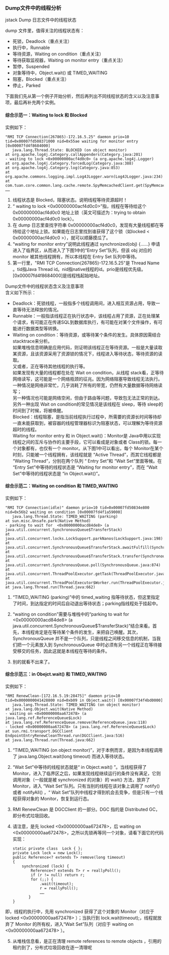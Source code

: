 ### Dump文件中的线程分析

jstack Dump 日志文件中的线程状态  

dump 文件里，值得关注的线程状态有：  

- 死锁，Deadlock（重点关注） 
- 执行中，Runnable   
- 等待资源，Waiting on condition（重点关注） 
- 等待获取监视器，Waiting on monitor entry（重点关注）
- 暂停，Suspended
- 对象等待中，Object.wait() 或 TIMED_WAITING
- 阻塞，Blocked（重点关注）  
- 停止，Parked

下面我们先从第一个例子开始分析，然后再列出不同线程状态的含义以及注意事项，最后再补充两个实例。

#### 综合示范一：Waiting to lock 和 Blocked
实例如下：  

```
"RMI TCP Connection(267865)-172.16.5.25" daemon prio=10 tid=0x00007fd508371000 nid=0x55ae waiting for monitor entry [0x00007fd4f8684000]
   java.lang.Thread.State: BLOCKED (on object monitor)
at org.apache.log4j.Category.callAppenders(Category.java:201)
- waiting to lock <0x00000000acf4d0c0> (a org.apache.log4j.Logger)
at org.apache.log4j.Category.forcedLog(Category.java:388)
at org.apache.log4j.Category.log(Category.java:853)
at org.apache.commons.logging.impl.Log4JLogger.warn(Log4JLogger.java:234)
at com.tuan.core.common.lang.cache.remote.SpyMemcachedClient.get(SpyMemcachedClient.java:110)
……
```

1. 线程状态是 Blocked，阻塞状态。说明线程等待资源超时！  
2. “ waiting to lock <0x00000000acf4d0c0>”指，线程在等待给这个 0x00000000acf4d0c0 地址上锁（英文可描述为：trying to obtain  0x00000000acf4d0c0 lock）。
3. 在 dump 日志里查找字符串 0x00000000acf4d0c0，发现有大量线程都在等待给这个地址上锁。如果能在日志里找到谁获得了这个锁（如locked < 0x00000000acf4d0c0 >），就可以顺藤摸瓜了。
4. “waiting for monitor entry”说明此线程通过 synchronized(obj) {……} 申请进入了临界区，从而进入了下图1中的“Entry Set”队列，但该 obj 对应的 monitor 被其他线程拥有，所以本线程在 Entry Set 队列中等待。
5. 第一行里，"RMI TCP Connection(267865)-172.16.5.25"是 Thread Name 。tid指Java Thread id。nid指native线程的id。prio是线程优先级。[0x00007fd4f8684000]是线程栈起始地址。
 
Dump文件中的线程状态含义及注意事项  
含义如下所示：  

- Deadlock：死锁线程，一般指多个线程调用间，进入相互资源占用，导致一直等待无法释放的情况。
- Runnable：一般指该线程正在执行状态中，该线程占用了资源，正在处理某个请求，有可能正在传递SQL到数据库执行，有可能在对某个文件操作，有可能进行数据类型等转换。
- Waiting on condition：等待资源，或等待某个条件的发生。具体原因需结合 stacktrace来分析。  
如果堆栈信息明确是应用代码，则证明该线程正在等待资源。一般是大量读取某资源，且该资源采用了资源锁的情况下，线程进入等待状态，等待资源的读取。  
又或者，正在等待其他线程的执行等。  
如果发现有大量的线程都在处在 Wait on condition，从线程 stack看，正等待网络读写，这可能是一个网络瓶颈的征兆。因为网络阻塞导致线程无法执行。  
一种情况是网络非常忙，几乎消耗了所有的带宽，仍然有大量数据等待网络读写；  
另一种情况也可能是网络空闲，但由于路由等问题，导致包无法正常的到达。  
另外一种出现 Wait on condition的常见情况是该线程在 sleep，等待 sleep的时间到了时候，将被唤醒。  
Blocked：线程阻塞，是指当前线程执行过程中，所需要的资源长时间等待却一直未能获取到，被容器的线程管理器标识为阻塞状态，可以理解为等待资源超时的线程。  
Waiting for monitor entry 和 in Object.wait()：Monitor是 Java中用以实现线程之间的互斥与协作的主要手段，它可以看成是对象或者 Class的锁。每一个对象都有，也仅有一个 monitor。从下图1中可以看出，每个 Monitor在某个时刻，只能被一个线程拥有，该线程就是 “Active Thread”，而其它线程都是 “Waiting Thread”，分别在两个队列 “ Entry Set”和 “Wait Set”里面等候。在 “Entry Set”中等待的线程状态是 “Waiting for monitor entry”，而在 “Wait Set”中等待的线程状态是 “in Object.wait()”。  


 

#### 综合示范二：Waiting on condition 和 TIMED_WAITING
实例如下：

```
"RMI TCP Connection(idle)" daemon prio=10 tid=0x00007fd50834e800 nid=0x56b2 waiting on condition [0x00007fd4f1a59000]
   java.lang.Thread.State: TIMED_WAITING (parking)
at sun.misc.Unsafe.park(Native Method)
- parking to wait for  <0x00000000acd84de8> (a java.util.concurrent.SynchronousQueue$TransferStack)
at java.util.concurrent.locks.LockSupport.parkNanos(LockSupport.java:198)
at java.util.concurrent.SynchronousQueue$TransferStack.awaitFulfill(SynchronousQueue.java:424)
at java.util.concurrent.SynchronousQueue$TransferStack.transfer(SynchronousQueue.java:323)
at java.util.concurrent.SynchronousQueue.poll(SynchronousQueue.java:874)
at java.util.concurrent.ThreadPoolExecutor.getTask(ThreadPoolExecutor.java:945)
at java.util.concurrent.ThreadPoolExecutor$Worker.run(ThreadPoolExecutor.java:907)
at java.lang.Thread.run(Thread.java:662)
```

1. “TIMED_WAITING (parking)”中的 timed_waiting 指等待状态，但这里指定了时间，到达指定的时间后自动退出等待状态；parking指线程处于挂起中。

2. “waiting on condition”需要与堆栈中的“parking to wait for  <0x00000000acd84de8> (a java.util.concurrent.SynchronousQueue$TransferStack)”结合来看。首先，本线程肯定是在等待某个条件的发生，来把自己唤醒。其次，SynchronousQueue 并不是一个队列，只是线程之间移交信息的机制，当我们把一个元素放入到 SynchronousQueue 中时必须有另一个线程正在等待接受移交的任务，因此这就是本线程在等待的条件。
3. 别的就看不出来了。
#### 综合示范三：in Obejct.wait() 和 TIMED_WAITING

实例如下：

```
"RMI RenewClean-[172.16.5.19:28475]" daemon prio=10 tid=0x0000000041428800 nid=0xb09 in Object.wait() [0x00007f34f4bd0000]
   java.lang.Thread.State: TIMED_WAITING (on object monitor)
at java.lang.Object.wait(Native Method)
- waiting on <0x00000000aa672478> (a java.lang.ref.ReferenceQueue$Lock)
at java.lang.ref.ReferenceQueue.remove(ReferenceQueue.java:118)
- locked <0x00000000aa672478> (a java.lang.ref.ReferenceQueue$Lock)
at sun.rmi.transport.DGCClient
EndpointEntryRenewCleanThread.run(DGCClient.java:516)
at java.lang.Thread.run(Thread.java:662)
```

1. “TIMED_WAITING (on object monitor)”，对于本例而言，是因为本线程调用了 java.lang.Object.wait(long timeout) 而进入等待状态。
 
2. “Wait Set”中等待的线程状态就是“ in Object.wait() ”。当线程获得了 Monitor，进入了临界区之后，如果发现线程继续运行的条件没有满足，它则调用对象（一般就是被 synchronized 的对象）的 wait() 方法，放弃了 Monitor，进入 “Wait Set”队列。只有当别的线程在该对象上调用了 notify() 或者 notifyAll() ，“ Wait Set”队列中线程才得到机会去竞争，但是只有一个线程获得对象的 Monitor，恢复到运行态。 
 
3. RMI RenewClean 是 DGCClient 的一部分。DGC 指的是 Distributed GC，即分布式垃圾回收。
 
4. 请注意，是先 locked <0x00000000aa672478>，后 waiting on <0x00000000aa672478>，之所以先锁再等同一个对象，请看下面它的代码实现：

	```
	static private class  Lock { };
	private Lock lock = new Lock();
	public Reference<? extends T> remove(long timeout)
	{
	    synchronized (lock) {
	        Reference<? extends T> r = reallyPoll();
	        if (r != null) return r;
	        for (;;) {
	            .wait(timeout);
	            r = reallyPoll();
	            ……
	       }
	}
	```
即，线程的执行中，先用 synchronized 获得了这个对象的 Monitor（对应于  locked <0x00000000aa672478> ）；当执行到 lock.wait(timeout);，线程就放弃了 Monitor 的所有权，进入“Wait Set”队列（对应于  waiting on <0x00000000aa672478> ）。

5. 从堆栈信息看，是正在清理 remote references to remote objects ，引用的租约到了，分布式垃圾回收在逐一清理呢